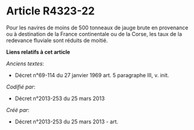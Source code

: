 # Article R4323-22

Pour les navires de moins de 500 tonneaux de jauge brute en provenance ou à destination de la France continentale ou de la
Corse, les taux de la redevance fluviale sont réduits de moitié.

**Liens relatifs à cet article**

_Anciens textes_:

  - Décret n°69-114 du 27 janvier 1969 art. 5 paragraphe III, v. init.

_Codifié par_:

  - Décret n°2013-253 du 25 mars 2013

_Créé par_:

  - Décret n°2013-253 du 25 mars 2013 - art.
